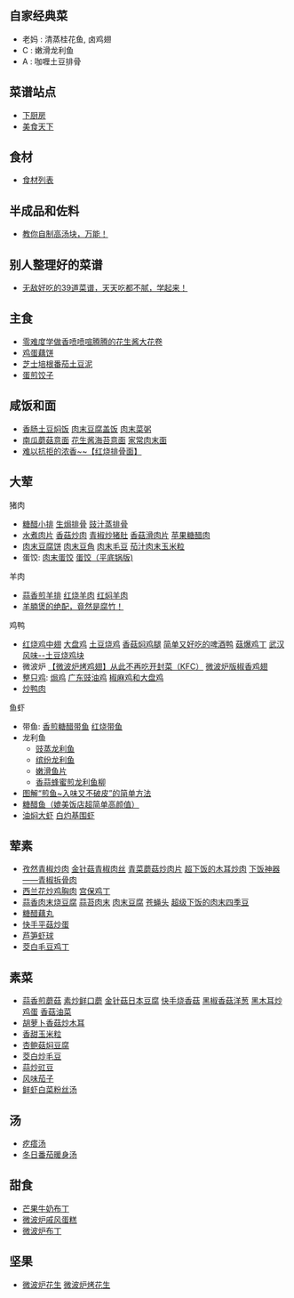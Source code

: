 ## 自家经典菜
* 老妈 : 清蒸桂花鱼, 卤鸡翅
* C : 嫩滑龙利鱼
* A : 咖喱土豆排骨

## 菜谱站点
* [下厨房](http://m.xiachufang.com)
* [美食天下](http://m.meishichina.com)

## 食材
* [食材列表](http://m.meishichina.com/ingredient/)

## 半成品和佐料
* [教你自制高汤块，万能！](https://zhuanlan.zhihu.com/p/22450338)

## 别人整理好的菜谱
* [无敌好吃的39道菜谱，天天吃都不腻，学起来！](http://mp.weixin.qq.com/s?__biz=MzAxNjAyNTY4NQ==&mid=2651375784&idx=2&sn=ac0bf9d455ee6f97ca71a123d4178e87&scene=1&srcid=0617lUIMOiLxvpArBz4EqCzp#rd)

## 主食
* [零难度学做香喷喷喧腾腾的花生酱大花卷](http://m.xiachufang.com/recipe/102151870/)
* [鸡蛋藕饼](http://m.xiachufang.com/recipe/100538618/)
* [芝士培根番茄土豆泥](http://m.xiachufang.com/recipe/100054081/)
* [蛋煎饺子](http://m.xiachufang.com/recipe/101807728/)

## 咸饭和面
* [香肠土豆焖饭](http://m.xiachufang.com/recipe/100253286/) [肉末豆腐盖饭](http://m.xiachufang.com/recipe/100623058/) [肉末菜粥](http://m.xiachufang.com/recipe/100030147/)
* [南瓜蘑菇意面](http://m.xiachufang.com/recipe/100474618/) [花生酱海苔意面](http://m.xiachufang.com/recipe/102129747/) [家常肉末面](http://m.xiachufang.com/recipe/100099000/)
* [难以抗拒的浓香~~【红烧排骨面】](http://home.meishichina.com/recipe-61906.html)

## 大荤
猪肉
* [糖醋小排](http://m.xiachufang.com/recipe/260622/) [生焗排骨](http://m.xiachufang.com/recipe/100098729/) [豉汁蒸排骨](http://m.xiachufang.com/recipe/270186/)
* [水煮肉片](http://m.xiachufang.com/recipe/100347110/) [香菇炒肉](http://m.xiachufang.com/recipe/100196188/) [青椒炒猪肚](http://m.xiachufang.com/recipe/180543/) [香菇滑肉片](http://m.xiachufang.com/recipe/100635476/) [苹果糖醋肉](http://m.meishichina.com/recipe/286738/)
* [肉末豆腐饼](http://m.xiachufang.com/recipe/166070/) [肉末豆角](http://m.xiachufang.com/recipe/100367874/) [肉末毛豆](http://m.xiachufang.com/recipe/100278267/) [茄汁肉末玉米粒](http://m.xiachufang.com/recipe/100546873/)
* 蛋饺: [肉末蛋饺](http://m.xiachufang.com/recipe/89258/) [蛋饺（平底锅版)](http://m.xiachufang.com/recipe/100604771/)

羊肉
* [蒜香煎羊排](http://m.xiachufang.com/recipe/100367271/) [红烧羊肉](https://m.xiachufang.com/recipe/1074045/) [红焖羊肉](https://m.xiachufang.com/recipe/100422338/)
* [羊腩煲的绝配，竟然是腐竹！](http://m.xiachufang.com/recipe/102161150/)

鸡鸭
* [红烧鸡中翅](http://m.xiachufang.com/recipe/259825/) [大盘鸡](http://m.xiachufang.com/recipe/100119859/) [土豆烧鸡](http://m.xiachufang.com/recipe/100346005/) [香菇焖鸡腿](http://m.xiachufang.com/recipe/100459632/) [简单又好吃的啤酒鸭](http://m.xiachufang.com/recipe/101713849/) [菇爆鸡丁](http://m.meishichina.com/recipe/284823/) [武汉风味--土豆烧鸡块](http://m.xiachufang.com/recipe/102171084/)
* 微波炉 [【微波炉烤鸡翅】从此不再吃开封菜（KFC）](https://zhuanlan.zhihu.com/p/21314272) [微波炉版椒香鸡翅](http://m.xiachufang.com/recipe/100125888/)
* [整只鸡](https://www.zhihu.com/question/37119245): [焗鸡](https://www.zhihu.com/question/37119245/answer/71372806) [广东豉油鸡](https://www.zhihu.com/question/37119245/answer/115679071) [椒麻鸡和大盘鸡](https://www.zhihu.com/question/37119245/answer/70761122)
* [炒鸭肉](https://m.xiachufang.com/recipe/1046884/)

鱼虾
* 带鱼: [香煎糖醋带鱼](http://m.xiachufang.com/recipe/102138125/) [红烧带鱼](http://m.xiachufang.com/recipe/259240/)
* 龙利鱼
  * [豉蒸龙利鱼](http://m.xiachufang.com/recipe/100556921/)
  * [缤纷龙利鱼](http://m.xiachufang.com/recipe/100136395/)
  * [嫩滑鱼片](https://m.xiachufang.com/recipe/100377594/)
  * [香蒜蜂蜜煎龙利鱼柳](http://m.xiachufang.com/recipe/102136220/)
* [图解“煎鱼~入味又不破皮”的简单方法](http://m.xiachufang.com/recipe/102149115/)
* [糖醋鱼（媲美饭店超简单高颜值）](http://m.xiachufang.com/recipe/102144277/)
* [油焖大虾](http://m.xiachufang.com/recipe/100125819/) [白灼基围虾](http://m.xiachufang.com/recipe/100037807/)

## 荤素

* [孜然青椒炒肉](http://m.xiachufang.com/recipe/100280459/) [金针菇青椒肉丝](http://m.xiachufang.com/recipe/100427527/) [青菜蘑菇炒肉片](http://m.xiachufang.com/recipe/100387415/) [超下饭的木耳炒肉](http://m.xiachufang.com/recipe/100526038/) [下饭神器——青椒拆骨肉](http://m.xiachufang.com/recipe/100582348/)
* [西兰花炒鸡胸肉](http://m.xiachufang.com/recipe/100106060/) [宫保鸡丁](http://m.xiachufang.com/recipe/100461836/)
* [蒜香肉末烧豆腐](http://m.xiachufang.com/recipe/268178/) [蒜苔肉末](http://m.xiachufang.com/recipe/100418800/) [肉末豆腐](http://m.xiachufang.com/recipe/100216833/) [苍蝇头](http://m.xiachufang.com/recipe/93442/) [超级下饭的肉末四季豆](http://m.xiachufang.com/recipe/100346358/)
* [糖醋藕丸](http://m.xiachufang.com/recipe/202903/)
* [快手平菇炒蛋](http://m.xiachufang.com/recipe/1008701/)
* [芦笋虾球](https://m.xiachufang.com/recipe/101892097/)
* [茭白毛豆鸡丁](https://m.xiachufang.com/recipe/178457/)

## 素菜
* [蒜香煎蘑菇](http://m.xiachufang.com/recipe/1005294/) [素炒鲜口蘑](http://m.xiachufang.com/recipe/100385636/) [金针菇日本豆腐](http://m.xiachufang.com/recipe/100103576/) [快手烧香菇](http://m.xiachufang.com/recipe/1060973/) [黑椒香菇洋葱](http://m.xiachufang.com/recipe/101759187/) [黑木耳炒鸡蛋](http://m.xiachufang.com/recipe/1101585/) [香菇油菜](https://m.xiachufang.com/recipe/1009705/)
* [胡萝卜香菇炒木耳](https://m.xiachufang.com/recipe/100295155/)
* [香甜玉米粒](http://m.xiachufang.com/recipe/100056000/)
* [杏鲍菇焖豆腐](http://m.meishichina.com/recipe/285851/)
* [茭白炒毛豆](https://m.xiachufang.com/recipe/1053400/)
* [蒜炒豇豆](https://m.xiachufang.com/recipe/100351892/)
* [风味茄子](http://m.xiachufang.com/recipe/102128221/)
* [鲜虾白菜粉丝汤](http://m.xiachufang.com/recipe/100116896/)

## 汤
* [疙瘩汤](http://m.xiachufang.com/recipe/100398765/)
* [冬日番茄暖身汤](http://m.xiachufang.com/recipe/102143324/)

## 甜食
* [芒果牛奶布丁](http://m.xiachufang.com/recipe/101812375/)
* [微波炉戚风蛋糕](http://m.xiachufang.com/recipe/1049575/)
* [微波炉布丁](http://m.xiachufang.com/recipe/100374962/)

## 坚果
* [微波炉花生](http://m.xiachufang.com/recipe/100029392/) [微波炉烤花生](http://m.xiachufang.com/recipe/1050652/)